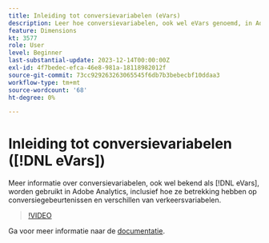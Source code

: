 ```yaml
---
title: Inleiding tot conversievariabelen (eVars)
description: Leer hoe conversievariabelen, ook wel eVars genoemd, in Adobe Analytics worden gebruikt, zoals hoe ze betrekking hebben op conversiegebeurtenissen en verschillen van verkeersvariabelen.
feature: Dimensions
kt: 3577
role: User
level: Beginner
last-substantial-update: 2023-12-14T00:00:00Z
exl-id: 4f7bedec-efca-46e8-981a-18118982012f
source-git-commit: 73cc929263263065545f6db7b3bebecbf10ddaa3
workflow-type: tm+mt
source-wordcount: '68'
ht-degree: 0%

---
```


# Inleiding tot conversievariabelen ([!DNL eVars])

Meer informatie over conversievariabelen, ook wel bekend als [!DNL eVars], worden gebruikt in Adobe Analytics, inclusief hoe ze betrekking hebben op conversiegebeurtenissen en verschillen van verkeersvariabelen.

>[!VIDEO](https://video.tv.adobe.com/v/3429024/?quality=12&learn=on&captions=dut)

Ga voor meer informatie naar de [documentatie](https://experienceleague.adobe.com/docs/analytics/components/dimensions/evar.html?lang=nl-NL).
